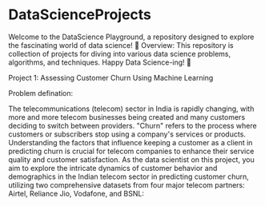 # DataScienceProjects
Welcome to the DataScience Playground, a repository designed to explore the fascinating world of data science! 🚀  Overview: This repository is  collection of projects  for diving into various data science problems, algorithms, and techniques. Happy Data Science-ing! 🎉 


Project 1: Assessing Customer Churn Using Machine Learning

Problem defination:

The telecommunications (telecom) sector in India is rapidly changing, with more and more telecom businesses being created and many customers deciding to switch between providers. "Churn" refers to the process where customers or subscribers stop using a company's services or products. Understanding the factors that influence keeping a customer as a client in predicting churn is crucial for telecom companies to enhance their service quality and customer satisfaction. As the data scientist on this project, you aim to explore the intricate dynamics of customer behavior and demographics in the Indian telecom sector in predicting customer churn, utilizing two comprehensive datasets from four major telecom partners: Airtel, Reliance Jio, Vodafone, and BSNL:

